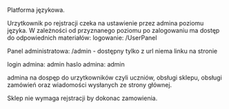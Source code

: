 ﻿Platforma językowa.

Urzytkownik po rejstracji czeka na ustawienie przez admina poziomu języka. W zależności od przyznanego poziomu po zalogowaniu ma dostęp do odpowiednich materiałów:
logowanie:
/UserPanel

Panel administratowa:
/admin - dostępny tylko z url niema linku na stronie

login admina: admin
haslo admina: admin

admina na dospęp do urzytkowników czyli uczniów, obsługi sklepu, obsługi zamówień oraz wiadomości wysłanych ze strony głównej.

Sklep nie wymaga rejstracji by dokonac zamowienia.